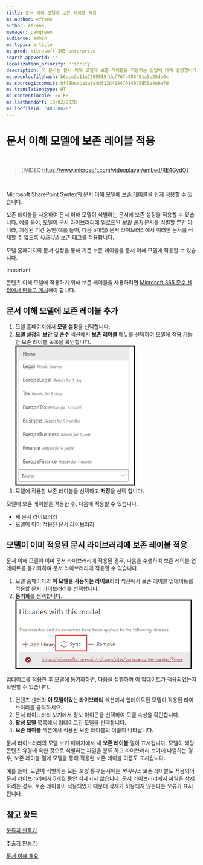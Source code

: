 ```yaml
---
title: 문서 이해 모델에 보존 레이블 적용
ms.author: efrene
author: efrene
manager: pamgreen
audience: admin
ms.topic: article
ms.prod: microsoft-365-enterprise
search.appverid: ''
localization_priority: Priority
description: 이 문서는 문서 이해 모델에 보존 레이블을 적용하는 방법에 대해 설명합니다.
ms.openlocfilehash: b6ace2a11a7205919fdcf767b888401a5c28db0c
ms.sourcegitcommit: 0f48beaca3afa4df12d41847014975d50a4ebe7d
ms.translationtype: HT
ms.contentlocale: ko-KR
ms.lasthandoff: 10/02/2020
ms.locfileid: "48338628"
---
```

# <a name="apply-a-retention-label-to-a-document-understanding-model"></a>문서 이해 모델에 보존 레이블 적용

</br>

> [!VIDEO https://www.microsoft.com/videoplayer/embed/RE4GydO]  

</br>


Microsoft SharePoint Syntex의 문서 이해 모델에 [보존 레이블](https://docs.microsoft.com/microsoft-365/compliance/retention)을 쉽게 적용할 수 있습니다.

보존 레이블을 사용하여 문서 이해 모델이 식별하는 문서에 보존 설정을 적용할 수 있습니다.  예를 들어, 모델이 문서 라이브러리에 업로드된 *보험 통지* 문서를 식별할 뿐만 아니라, 지정된 기간 동안(예를 들어, 다음 5개월) 문서 라이브러리에서 이러한 문서를 삭제할 수 없도록 *비즈니스* 보존 태그를 적용합니다.

모델 홈페이지의 문서 설정을 통해 기존 보존 레이블을 문서 이해 모델에 적용할 수 있습니다. 

> [!Important]
> 콘텐츠 이해 모델에 적용하기 위해 보존 레이블을 사용하려면 [Microsoft 365 준수 센터에서 만들고 게시](https://docs.microsoft.com/microsoft-365/compliance/create-apply-retention-labels#how-to-create-and-publish-retention-labels)해야 합니다.

## <a name="to-add-a-retention-label-to-a-document-understanding-model"></a>문서 이해 모델에 보존 레이블 추가

1. 모델 홈페이지에서 **모델 설정**을 선택합니다.</br>
2. **모델 설정**의 **보안 및 준수** 섹션에서 **보존 레이블** 메뉴를 선택하여 모델에 적용 가능한 보존 레이블 목록을 확인합니다.</br>
 ![보존 레이블 메뉴](../media/content-understanding/retention-labels-menu.png)</br> 
3. 모델에 적용할 보존 레이블을 선택하고 **저장**을 선택 합니다.</br>

모델에 보존 레이블을 적용한 후, 다음에 적용할 수 있습니다.
- 새 문서 라이브러리
- 모델이 이미 적용된 문서 라이브러리
 
## <a name="apply-the-retention-label-to-a-document-library-to-which-the-model-is-already-applied"></a>모델이 이미 적용된 문서 라이브러리에 보존 레이블 적용

문서 이해 모델이 이미 문서 라이브러리에 적용된 경우, 다음을 수행하여 보존 레이블 업데이트를 동기화하여 문서 라이브러리에 적용할 수 있습니다.</br>

1. 모델 홈페이지의 **이 모델을 사용하는 라이브러리** 섹션에서 보존 레이블 업데이트를 적용할 문서 라이브러리를 선택합니다. </br> 
2. **동기화**를 선택합니다. </br>
 ![모델 동기화](../media/content-understanding/sync-model.png)</br> 


업데이트를 적용한 후 모델에 동기화하면, 다음을 실행하여 이 업데이트가 적용되었는지 확인할 수 있습니다.

1. 컨텐츠 센터의 **이 모델이있는 라이브러리** 섹션에서 업데이트된 모델이 적용된 라이브러리를 클릭하세요. </br>
2. 문서 라이브러리 보기에서 정보 아이콘을 선택하여 모델 속성을 확인합니다.</br>  
3. **활성 모델** 목록에서 업데이트된 모델을 선택합니다.</br>
4. **보존 레이블** 섹션에서 적용된 보존 레이블의 이름이 나타납니다.</br>


문서 라이브러리의 모델 보기 페이지에서 새 **보존 레이블** 열이 표시됩니다.  모델이 해당 콘텐츠 유형에 속한 것으로 식별하는 파일을 분류 하고 라이브러리 보기에 나열하는 경우, 보존 레이블 열에 모델을 통해 적용된 보존 레이블 이름도 표시됩니다.


예를 들어, 모델이 식별하는 모든 *보험 통지* 문서에는 *비지니스* 보존 레이블도 적용되어 문서 라이브러리에서 5개월 동안 삭제되지 않습니다. 문서 라이브러리에서 파일을 삭제하려는 경우, 보존 레이블이 적용되었기 때문에 삭제가 허용되지 않는다는 오류가 표시됩니다.

## <a name="see-also"></a>참고 항목
[분류자 만들기](create-a-classifier.md)

[추출자 만들기](create-an-extractor.md)

[문서 이해 개요](document-understanding-overview.md)


